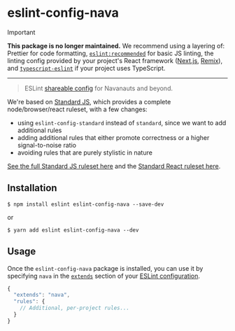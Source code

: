 # eslint-config-nava

> [!IMPORTANT] 
> **This package is no longer maintained.** We recommend using a layering of: Prettier for code formatting, [`eslint:recommended`](https://eslint.org/docs/latest/use/configure/configuration-files#extending-configuration-files) for basic JS linting, the linting config provided by your project's React framework ([Next.js](https://nextjs.org/docs/pages/building-your-application/configuring/eslint), [Remix](https://www.npmjs.com/package/@remix-run/eslint-config)), and [`typescript-eslint`](https://github.com/typescript-eslint/typescript-eslint) if your project uses TypeScript.

---

> ESLint [shareable config](http://eslint.org/docs/developer-guide/shareable-configs.html) for Navanauts and beyond.

We're based on [Standard JS](http://standardjs.com/), which provides a complete node/browser/react ruleset, with a few changes:

* using `eslint-config-standard` instead of `standard`, since we want to add additional rules
* adding additional rules that either promote correctness or a higher signal-to-noise ratio
* avoiding rules that are purely stylistic in nature

[See the full Standard JS ruleset here](https://github.com/feross/eslint-config-standard/blob/master/eslintrc.json) and the [Standard React ruleset here](https://github.com/feross/eslint-config-standard-react/blob/master/eslintrc.json).

## Installation

```
$ npm install eslint eslint-config-nava --save-dev
```
or
```
$ yarn add eslint eslint-config-nava --dev
```


## Usage

Once the `eslint-config-nava` package is installed, you can use it by specifying `nava` in the [`extends`](http://eslint.org/docs/user-guide/configuring#extending-configuration-files) section of your [ESLint configuration](http://eslint.org/docs/user-guide/configuring).

```js
{
  "extends": "nava",
  "rules": {
    // Additional, per-project rules...
  }
}
```
